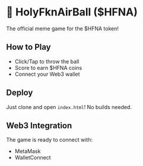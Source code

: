 # 🏀 HolyFknAirBall ($HFNA)
The official meme game for the $HFNA token!

## How to Play
- Click/Tap to throw the ball
- Score to earn $HFNA coins
- Connect your Web3 wallet

## Deploy
Just clone and open `index.html`! No builds needed.

## Web3 Integration
The game is ready to connect with:
- MetaMask
- WalletConnect
